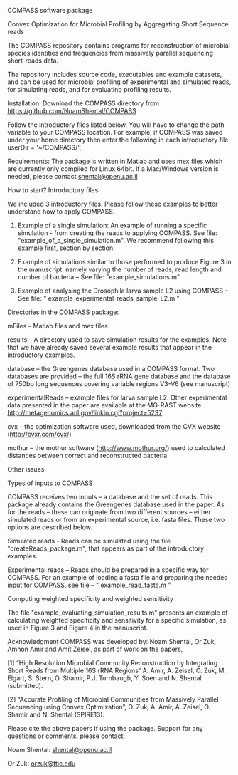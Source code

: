 COMPASS software package

Convex Optimization for Microbial Profiling by Aggregating Short Sequence reads

The COMPASS repository contains programs for reconstruction of microbial species identities and frequencies from massively parallel sequencing short-reads data.

The repository includes source code, executables and example datasets, and can be used for microbial profiling of experimental and simulated reads, for simulating reads, and for evaluating profiling results.

Installation: 
Download the COMPASS directory from https://github.com/NoamShental/COMPASS 

Follow the introductory files listed below.
You will have to change the path variable to your COMPASS location. For example, if COMPASS was saved under your home directory then enter the following in each introductory file:
userDir = '~/COMPASS/'; 

Requirements:
The package is written in Matlab and uses mex files which are currently only compiled for Linux 64bit. 
If a Mac/Windows version is needed, please contact shental@openu.ac.il


How to start? Introductory files

We included 3 introductory files. Please follow these examples to better understand how to apply COMPASS.

1.	Example of a single simulation: An example of running a specific simulation - from creating the reads to applying COMPASS. See file:  "example_of_a_single_simulation.m". We recommend following this example first, section by section.

2.	Example of simulations similar to those performed to produce Figure 3 in the manuscript: namely varying the number of reads, read length and number of bacteria – See file: "example_simulations.m"

3.	Example of analysing the Drosophila larva sample L2 using COMPASS – See file: " example_experimental_reads_sample_L2.m "  



Directories in the COMPASS package:

mFiles – Matlab files and mex files.

results – A directory used to save simulation results for the examples. Note that we have already saved several example results that appear in the introductory examples.

database – the Greengenes database used in a COMPASS format. Two databases are provided – the full 16S rRNA gene database and the database of 750bp long sequences covering variable regions V3-V6 (see manuscript)

experimentalReads –  example files for larva sample L2. Other experimental data presented in the paper are available at the MG-RAST website: http://metagenomics.anl.gov/linkin.cgi?project=5237

cvx – the optimization software used, downloaded from the CVX website (http://cvxr.com/cvx/)

mothur – the mothur software (http://www.mothur.org/) used to calculated distances between correct and reconstructed bacteria.




Other issues

Types of inputs to COMPASS

COMPASS receives two inputs – a database and the set of reads. This package already contains the Greengenes database used in the paper. As for the reads – these can originate from two different sources – either simulated reads or from an experimental source, i.e. fasta files. These two options are described below.

Simulated reads - Reads can be simulated using the file  "createReads_package.m", that appears as part of the introductory examples.

Experimental reads – Reads should be prepared in a specific way for COMPASS. For an example of loading a fasta file and preparing the needed input for COMPASS, see file – " example_read_fasta.m "



Computing weighted specificity and weighted sensitivity

The file "example_evaluating_simulation_results.m" presents an example of calculating weighted specificity and sensitivity for a specific simulation, as used in Figure 3 and Figure 4 in the manuscript.


Acknowledgment
COMPASS was developed by: Noam Shental, Or Zuk, Amnon Amir and Amit Zeisel, as part of work on the papers,

[1] “High Resolution Microbial Community Reconstruction by Integrating Short Reads from Multiple 16S rRNA Regions“ A. Amir, A. Zeisel, O. Zuk, M. Elgart, S. Stern, O. Shamir, P.J. Turnbaugh, Y. Soen and N. Shental (submitted).

[2] “Accurate Profiling of Microbial Communities from Massively Parallel Sequencing using Convex Optimization”, O. Zuk, A. Amir, A. Zeisel, O. Shamir and N. Shental (SPIRE13).

Please cite the above papers if using the package.
Support for any questions or comments, please contact:

Noam Shental: shental@openu.ac.il

Or Zuk: orzuk@ttic.edu


